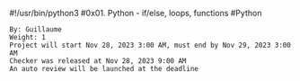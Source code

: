 #!/usr/bin/python3
#0x01. Python - if/else, loops, functions
#Python

    By: Guillaume
    Weight: 1
    Project will start Nov 28, 2023 3:00 AM, must end by Nov 29, 2023 3:00 AM
    Checker was released at Nov 28, 2023 9:00 AM
    An auto review will be launched at the deadline
